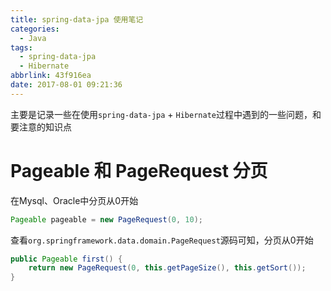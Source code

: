 ```yaml
---
title: spring-data-jpa 使用笔记
categories:
  - Java
tags:
  - spring-data-jpa
  - Hibernate
abbrlink: 43f916ea
date: 2017-08-01 09:21:36
---
```

主要是记录一些在使用`spring-data-jpa` + `Hibernate`过程中遇到的一些问题，和要注意的知识点

# Pageable 和 PageRequest 分页
在Mysql、Oracle中分页从0开始
```java
Pageable pageable = new PageRequest(0, 10);
```


<!-- more -->



查看`org.springframework.data.domain.PageRequest`源码可知，分页从0开始

```java
public Pageable first() {
    return new PageRequest(0, this.getPageSize(), this.getSort());
}
```
